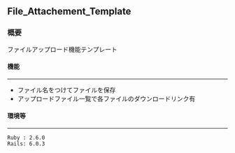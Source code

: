 ## File_Attachement_Template

### 概要

ファイルアップロード機能テンプレート

#### 機能
---
- ファイル名をつけてファイルを保存
- アップロードファイル一覧で各ファイルのダウンロードリンク有

#### 環境等
---
```
Ruby : 2.6.0
Rails: 6.0.3
```
